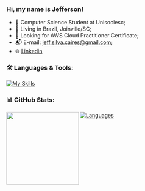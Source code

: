 ### Hi, my name is Jefferson!

- 🎴 Computer Science Student at Unisociesc;
- 🌇 Living in Brazil, Joinville/SC;
- 🚀 Looking for AWS Cloud Practitioner Certificate;
- 📬 E-mail: jeff.silva.caires@gmail.com;
- 🌐 [Linkedin](https://www.linkedin.com/in/jefferson-silva-caires-8b2429172/)

### 🛠️ Languages & Tools:

[![My Skills](https://skillicons.dev/icons?i=python,nodejs,react,git,docker,aws,postman,figma)](https://skillicons.dev)

### 📊 GitHub Stats:

<a href="https://github.com/JeffSSC/JeffSSC/blob/main/README.md">
  <img height=190 align="left" src="https://github-readme-stats.vercel.app/api?username=JeffSSC&show_icons=true&theme=synthwave" />
</a>
<a href="https://github.com/JeffSSC/JeffSSC/blob/main/README.md">
  <img align="center" src="https://github-readme-stats.vercel.app/api/top-langs?username=JeffSSC&show_icons=true&theme=radical&bg_color=000000&hide_border=true&locale=en&layout=compact" alt="Languages" />
</a>
